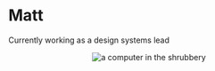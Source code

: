 # Matt 

Currently working as a design systems lead

<p align="center">
  <img src="https://64.media.tumblr.com/6140b08db488191c5debb9cc6eca8dd2/da0825cc0d452f5a-33/s640x960/e14a83c1bac49806c4960ce042a42b3abce191de.jpg" alt="a computer in the shrubbery"/>
</p>
